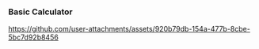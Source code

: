 ### Basic Calculator

https://github.com/user-attachments/assets/920b79db-154a-477b-8cbe-5bc7d92b8456
